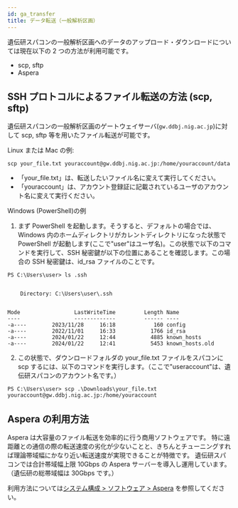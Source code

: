 ```yaml
---
id: ga_transfer
title: データ転送（一般解析区画）
---
```



遺伝研スパコンの一般解析区画へのデータのアップロード・ダウンロードについては現在以下の 2 つの方法が利用可能です。


- scp, sftp
- Aspera


##  SSH プロトコルによるファイル転送の方法 (scp, sftp)

遺伝研スパコンの一般解析区画のゲートウェイサーバ(`gw.ddbj.nig.ac.jp`)に対して scp, sftp 等を用いたファイル転送が可能です。

Linux または Mac の例:

```
scp your_file.txt youraccount@gw.ddbj.nig.ac.jp:/home/youraccount/data
```

- 「your_file.txt」は、転送したいファイル名に変えて実行してください。
- 「youraccount」は、アカウント登録証に記載されているユーザのアカウント名に変えて実行ください。


Windows (PowerShell)の例

1. まず PowerShell を起動します。そうすると、デフォルトの場合では、Windows 内のホームディレクトリがカレントディレクトリになった状態で PowerShell が起動します(ここで"user"はユーザ名)。この状態で以下のコマンドを実行して、SSH 秘密鍵が以下の位置にあることを確認します。この場合の SSH 秘密鍵は、id_rsa ファイルのことです。

```
PS C:\Users\user> ls .ssh


    Directory: C:\Users\user\.ssh


Mode                 LastWriteTime         Length Name
----                 -------------         ------ ----
-a----        2023/11/28     16:18            160 config
-a----        2022/11/01     16:33           1766 id_rsa
-a----        2024/01/22     12:44           4885 known_hosts
-a----        2024/01/22     12:41           5453 known_hosts.old
```

2. この状態で、ダウンロードフォルダの your_file.txt ファイルをスパコンに scp するには、以下のコマンドを実行します。（ここで"useraccount"は、遺伝研スパコンのアカウント名です。）

```
PS C:\Users\user> scp .\Downloads\your_file.txt
youraccount@gw.ddbj.nig.ac.jp:/home/youraccount
```



## Aspera の利用方法

Aspera は大容量のファイル転送を効率的に行う商用ソフトウェアです。
特に遠距離との通信の際の転送速度の劣化が少ないことと、きちんとチューニングすれば理論帯域幅にかなり近い転送速度が実現できることが特徴です。
遺伝研スパコンでは合計帯域幅上限 10Gbps の Aspera サーバーを導入し運用しています。
（遺伝研の総帯域幅は 30Gbps です。）

利用方法については[システム構成 > ソフトウェア > Aspera](../software/aspera/aspera.md) を参照してください。
